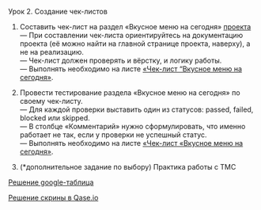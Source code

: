 Урок 2. Создание чек-листов


1. Соcтавить чек-лист на раздел «Вкусное меню на сегодня» [проекта](https://test-stand.gb.ru/seminar_stands/foodbuzz/index.html?_ga=2.258050947.800468709.1711702591-14712547.1703005726)  
— При составлении чек-листа ориентируйтесь на документацию проекта (её можно найти на главной странице проекта, наверху), а не на реализацию.  
— Чек-лист должен проверять и вёрстку, и логику работы.  
— Выполнять необходимо на листе [«Чек-лист “Вкусное меню на сегодня»](https://docs.google.com/spreadsheets/d/1JRi-x1c9RJRIMwx81iaTp43_7VnB-z7f/edit?usp=sharing&ouid=102258066086293495115&rtpof=true&sd=true).

2. Провести тестирование раздела «Вкусное меню на сегодня» по своему чек-листу.  
— Для каждой проверки выставить один из статусов: passed, failed, blocked или skipped.  
— В столбце «Комментарий» нужно сформулировать, что именно работает не так, если у проверки не успешный статус.  
— Выполнять необходимо на листе [«Чек-лист «Вкусное меню на сегодня»](https://docs.google.com/spreadsheets/d/1JRi-x1c9RJRIMwx81iaTp43_7VnB-z7f/edit?usp=sharing&ouid=102258066086293495115&rtpof=true&sd=true).

3. (*дополнительное задание по выбору) Практика работы с ТМС

[Решение google-таблица](https://docs.google.com/spreadsheets/d/17gtSJ01fM7uoioQtYYYrsrPq8KYi-R8zS6iow6LcBuI/edit?usp=sharing)

[Решение скрины в Qase.io](https://drive.google.com/drive/folders/1kK_bXUgN4eFVwj4bnVLBXNp_46S-wXwc?usp=sharing)
